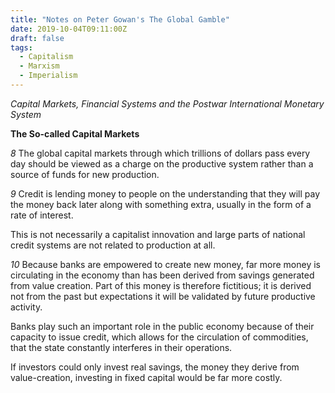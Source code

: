 ```yaml
---
title: "Notes on Peter Gowan's The Global Gamble"
date: 2019-10-04T09:11:00Z
draft: false
tags:
  - Capitalism
  - Marxism
  - Imperialism
---
```


*Capital Markets, Financial Systems and the Postwar International Monetary System*

**The So-called Capital Markets**

_8_ The global capital markets through which trillions of dollars pass every day should be viewed as a charge on the productive system rather than a source of funds for new production.

_9_ Credit is lending money to people on the understanding that they will pay the money back later along with something extra, usually in the form of a rate of interest. 

This is not necessarily a capitalist innovation and large parts of national credit systems are not related to production at all. 

_10_ Because banks are empowered to create new money, far more money is circulating in the economy than has been derived from savings generated from value creation. Part of this money is therefore fictitious; it is derived not from the past but expectations it will be validated by future productive activity.

Banks play such an important role in the public economy because of their capacity to issue credit, which allows for the circulation of commodities, that the state constantly interferes in their operations. 

If investors could only invest real savings, the money they derive from value-creation, investing in fixed capital would be far more costly. 
















